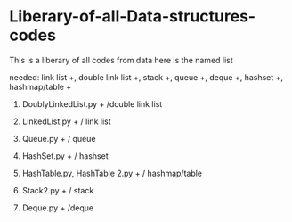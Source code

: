# Liberary-of-all-Data-structures-codes
This is a liberary of all codes from data here is the named list

needed: link list +, double link list +, stack +, queue +, deque +, hashset +, hashmap/table +

1) DoublyLinkedList.py  + /double link list

2) LinkedList.py  + / link list

3) Queue.py + / queue

4) HashSet.py + / hashset

5) HashTable.py, HashTable 2.py + / hashmap/table

6) Stack2.py + / stack

7) Deque.py + /deque
